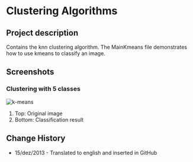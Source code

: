 # Clustering Algorithms

## Project description

Contains the knn clustering algorithm. The MainKmeans file demonstrates how to use kmeans to classify an image.

## Screenshots

### Clustering with 5 classes

![k-means](https://lh4.googleusercontent.com/-mHR141svE5k/Uq27ei97zQI/AAAAAAAAAyk/gSMLpeVNYSI/w904-h1130-no/field+5+classes.png)

 1. Top: Original image
 2. Bottom: Classification result

## Change History

- 15/dez/2013 - Translated to english and inserted in GitHub